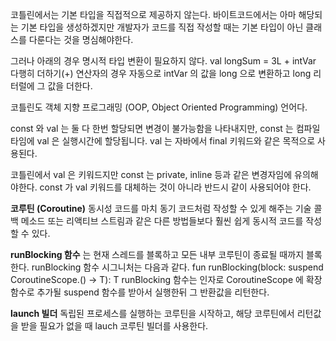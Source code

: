 코틀린에서는 기본 타입을 직접적으로 제공하지 않는다. 바이트코드에서는 아마 해당되는 기본 타입을 생성하겠지만 개발자가 코드를 직접 작성할 때는 기본 타입이 아닌 클래스를 다룬다는 것을 명심해야한다. 

그러나 아래의 경우 명시적 타입 변환이 필요하지 않다.
val longSum = 3L + intVar
다행히 더하기(+) 연산자의 경우 자동으로 intVar 의 값을 long 으로 변환하고 long 리터럴에 그 값을 더한다.

코틀린도 객체 지향 프로그래밍 (OOP, Object Oriented Programming) 언어다. 

const 와 val 는 
둘 다 한번 할당되면 변경이 불가능함을 나타내지만,
const 는 컴파일 타임에 val 은 실행시간에 할당됩니다.
val 는 자바에서 final 키워드와 같은 목적으로 사용된다. 

코틀린에서 val 은 키워드지만 const 는 private, inline 등과 같은 변경자임에 유의해야한다. const 가 val 키워드를 대체하는 것이 아니라 반드시 같이 사용되어야 한다.

**코루틴 (Coroutine)**
동시성 코드를 마치 동기 코드처럼 작성할 수 있게 해주는 기술
콜백 메소드 또는 리액티브 스트림과 같은 다른 방법들보다 훨씬 쉽게 동시적 코드를 작성할 수 있다. 

**runBlocking 함수** 는 현재 스레드를 블록하고 모든 내부 코루틴이 종료될 때까지 블록한다. runBlocking 함수 시그니처는 다음과 같다.
fun <T> runBlocking(block: suspend CoroutineScope.() -> T): T
runBlocking 함수는 인자로 CoroutineScope 에 확장 함수로 추가될 suspend 함수를 받아서 실행한뒤 그 반환값을 리턴한다.

**launch 빌더**
독립된 프로세스를 실행하는 코루틴을 시작하고, 해당 코루틴에서 리턴값을 받을 필요가 없을 때 lauch 코루틴 빌더를 사용한다. 
<!--stackedit_data:
eyJoaXN0b3J5IjpbLTE4ODY2NjM1ODEsNjk1NDQxODEyLC0xOT
E3NzA5OTk2LC0xMTM5Njc1MzQ1LC0xNDgwMTcwOTY3LDE5MTc1
NTQwMzMsLTE2NDYwNzA2OTMsMjA4MTc4MTc5MiwxNzE2NDk2Nz
gyXX0=
-->